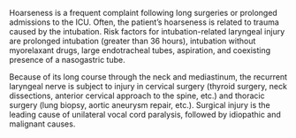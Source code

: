 Hoarseness is a frequent complaint following long surgeries or prolonged admissions to the ICU. Often, the patient’s hoarseness is related to trauma caused by the intubation. Risk factors for intubation-related laryngeal injury are prolonged intubation (greater than 36 hours), intubation without myorelaxant drugs, large endotracheal tubes, aspiration, and coexisting presence of a nasogastric tube.

Because of its long course through the neck and mediastinum, the recurrent laryngeal nerve is subject to injury in cervical surgery (thyroid surgery, neck dissections, anterior cervical approach to the spine, etc.) and thoracic surgery (lung biopsy, aortic aneurysm repair, etc.). Surgical injury is the leading cause of unilateral vocal cord paralysis, followed by idiopathic and malignant causes.
